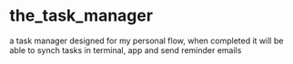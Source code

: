 # the_task_manager
a task manager designed for my personal flow, when completed it will be able to synch tasks in terminal, app and send reminder emails
